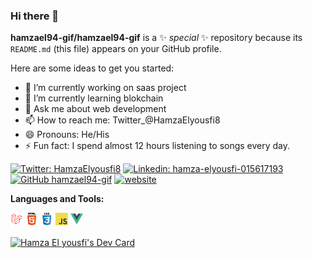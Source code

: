 ### Hi there 👋

**hamzael94-gif/hamzael94-gif** is a ✨ _special_ ✨ repository because its `README.md` (this file) appears on your GitHub profile.

Here are some ideas to get you started:

- 🔭 I’m currently working on saas project
- 🌱 I’m currently learning blokchain
- 💬 Ask me about web development
- 📫 How to reach me: Twitter_@HamzaElyousfi8
- 😄 Pronouns: He/His
- ⚡ Fun fact: I spend almost 12 hours listening to songs every day.

 [![Twitter: HamzaElyousfi8](https://img.shields.io/twitter/follow/hamza?style=social)](https://twitter.com/HamzaElyousfi8)
[![Linkedin: hamza-elyousfi-015617193](https://img.shields.io/badge/-imthepk-blue?style=flat-square&logo=Linkedin&logoColor=white&link=https://www.linkedin.com/in/hamza-elyousfi-015617193/)](https://www.linkedin.com/in/hamza-elyousfi-015617193/)
[![GitHub hamzael94-gif](https://img.shields.io/github/followers/hamzael94-gif?label=follow&style=social)](https://github.com/hamzael94-gif)
[![website](https://img.shields.io/badge/PortfolioWebsite-pawan.live-2648ff?style=flat-square&logo=google-chrome)](https://www.apiwi-multimedia.com/)

**Languages and Tools:**  

<code><img height="20" src="https://raw.githubusercontent.com/github/explore/80688e429a7d4ef2fca1e82350fe8e3517d3494d/topics/laravel/laravel.png"></code>
<code><img height="20" src="https://raw.githubusercontent.com/github/explore/80688e429a7d4ef2fca1e82350fe8e3517d3494d/topics/html/html.png"></code>
<code><img height="20" src="https://raw.githubusercontent.com/github/explore/80688e429a7d4ef2fca1e82350fe8e3517d3494d/topics/css/css.png"></code>
<code><img height="20" src="https://raw.githubusercontent.com/github/explore/80688e429a7d4ef2fca1e82350fe8e3517d3494d/topics/javascript/javascript.png"></code>
<code><img height="20" src="https://raw.githubusercontent.com/github/explore/80688e429a7d4ef2fca1e82350fe8e3517d3494d/topics/vue/vue.png"></code> 


<a href="https://app.daily.dev/HamzaL3k">
 <img align="center" src="https://api.daily.dev/devcards/2e38e78ea6ab47f8a88bd5285288ff2f.png?r=apt" width="400" alt="Hamza El yousfi's Dev Card"/>
</a>
